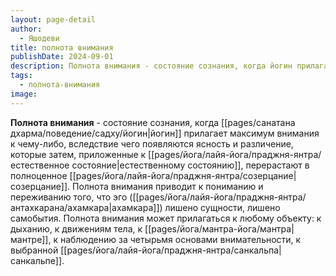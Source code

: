 ```yaml
---
layout: page-detail
author:
  - Яшодеви
title: полнота внимания
publishDate: 2024-09-01
description: Полнота внимания - состояние сознания, когда йогин прилагает максимум внимания к чему-либо, вследствие чего появляются ясность и различение, которые затем, приложенные к естественному состоянию, перерастают в полноценное созерцание.
tags:
  - полнота-внимания
image:
---
```

**Полнота внимания** - состояние сознания, когда [[pages/санатана дхарма/поведение/садху/йогин|йогин]] прилагает максимум внимания к чему-либо, вследствие чего появляются ясность и различение, которые затем, приложенные к [[pages/йога/лайя-йога/праджня-янтра/естественное состояние|естественному состоянию]], перерастают в полноценное [[pages/йога/лайя-йога/праджня-янтра/созерцание|созерцание]].
Полнота внимания приводит к пониманию и переживанию того, что эго ([[pages/йога/лайя-йога/праджня-янтра/антахкарана/ахамкара|ахамкара]]) лишено сущности, лишено самобытия. Полнота внимания может прилагаться к любому объекту: к дыханию, к движениям тела, к [[pages/йога/мантра-йога/мантра|мантре]], к наблюдению за четырьмя основами внимательности, к выбранной [[pages/йога/лайя-йога/праджня-янтра/санкальпа|санкальпе]].

